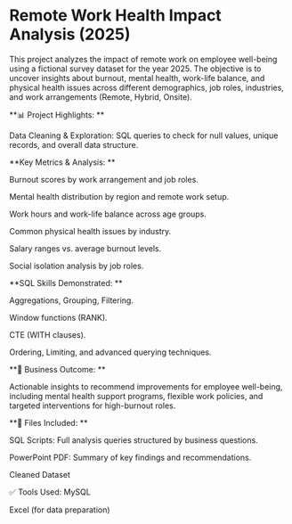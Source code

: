 # Remote Work Health Impact Analysis (2025)

This project analyzes the impact of remote work on employee well-being using a fictional survey dataset for the year 2025. The objective is to uncover insights about burnout, mental health, work-life balance, and physical health issues across different demographics, job roles, industries, and work arrangements (Remote, Hybrid, Onsite).

**📊 Project Highlights:
**

Data Cleaning & Exploration: SQL queries to check for null values, unique records, and overall data structure.

**Key Metrics & Analysis:
**

Burnout scores by work arrangement and job roles.

Mental health distribution by region and remote work setup.

Work hours and work-life balance across age groups.

Common physical health issues by industry.

Salary ranges vs. average burnout levels.

Social isolation analysis by job roles.

**SQL Skills Demonstrated:
**

Aggregations, Grouping, Filtering.

Window functions (RANK).

CTE (WITH clauses).

Ordering, Limiting, and advanced querying techniques.

**🎯 Business Outcome:
**

Actionable insights to recommend improvements for employee well-being, including mental health support programs, flexible work policies, and targeted interventions for high-burnout roles.

**📁 Files Included:
**

SQL Scripts: Full analysis queries structured by business questions.

PowerPoint PDF: Summary of key findings and recommendations.

Cleaned Dataset

✅ Tools Used:
MySQL

Excel (for data preparation)
